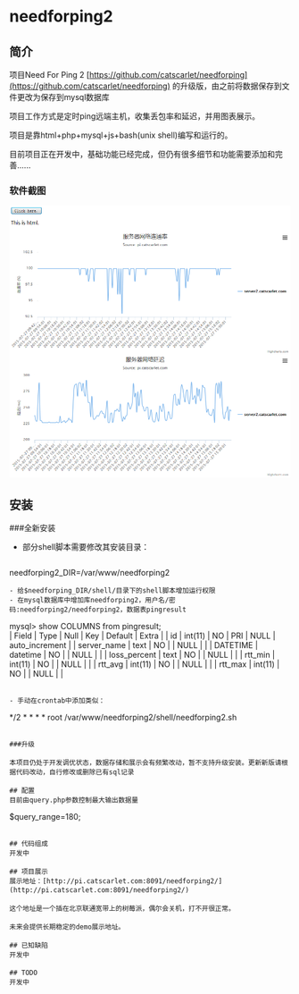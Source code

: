# needforping2
## 简介
项目Need For Ping 2 [https://github.com/catscarlet/needforping](https://github.com/catscarlet/needforping) 的升级版，由之前将数据保存到文件更改为保存到mysql数据库

项目工作方式是定时ping远端主机，收集丢包率和延迟，并用图表展示。

项目是靠html+php+mysql+js+bash(unix shell)编写和运行的。

目前项目正在开发中，基础功能已经完成，但仍有很多细节和功能需要添加和完善......

### 软件截图
![needforping2 logo](https://github.com/catscarlet/needforping2/blob/needforping2/snapshot.png)

## 安装
###全新安装

- 部分shell脚本需要修改其安装目录：
  ```
needforping2_DIR=/var/www/needforping2
  ```
- 给$needforping_DIR/shell/目录下的shell脚本增加运行权限
- 在mysql数据库中增加库needforping2，用户名/密码:needforping2/needforping2，数据表pingresult
  ```
mysql> show COLUMNS from pingresult;  
| Field        | Type     | Null | Key | Default | Extra          |
| id           | int(11)  | NO   | PRI | NULL    | auto_increment |
| server_name  | text     | NO   |     | NULL    |                |
| DATETIME     | datetime | NO   |     | NULL    |                |
| loss_percent | text     | NO   |     | NULL    |                |
| rtt_min      | int(11)  | NO   |     | NULL    |                |
| rtt_avg      | int(11)  | NO   |     | NULL    |                |
| rtt_max      | int(11)  | NO   |     | NULL    |                |
  ```

- 手动在crontab中添加类似：

  ```
  */2 *   * * *   root    /var/www/needforping2/shell/needforping2.sh
  ```

###升级

本项目仍处于开发调优状态，数据存储和展示会有频繁改动，暂不支持升级安装。更新新版请根据代码改动，自行修改或删除已有sql记录

## 配置
目前由query.php参数控制最大输出数据量

 ```
$query_range=180;
 ```

## 代码组成
开发中

## 项目展示
展示地址：[http://pi.catscarlet.com:8091/needforping2/](http://pi.catscarlet.com:8091/needforping2/)

这个地址是一个插在北京联通宽带上的树莓派，偶尔会关机，打不开很正常。

未来会提供长期稳定的demo展示地址。

## 已知缺陷
开发中

## TODO
开发中
